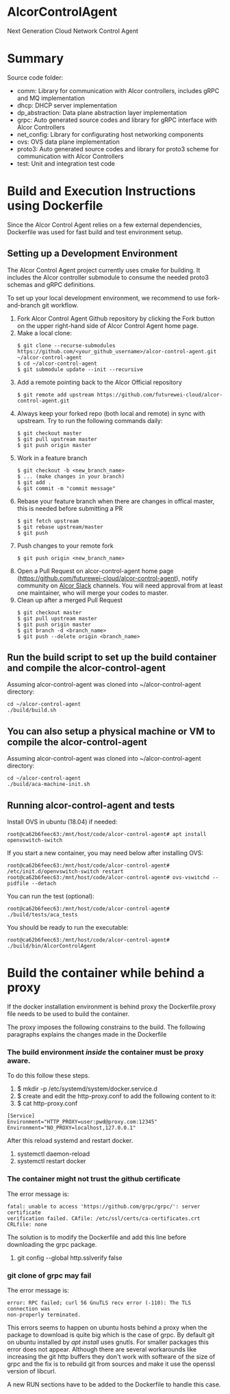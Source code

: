 # AlcorControlAgent
Next Generation Cloud Network Control Agent

# Summary
Source code folder:

- comm: Library for communication with Alcor controllers, includes gRPC and MQ implementation
- dhcp: DHCP server implementation
- dp_abstraction: Data plane abstraction layer implementation
- grpc: Auto generated source codes and library for gRPC interface with Alcor Controllers
- net_config: Library for configurating host networking components
- ovs: OVS data plane implementation
- proto3: Auto generated source codes and library for proto3 scheme for communication with Alcor Controllers
- test: Unit and integration test code

# Build and Execution Instructions using Dockerfile
Since the Alcor Control Agent relies on a few external dependencies, Dockerfile was used for fast build and test environment setup.

## Setting up a Development Environment
The Alcor Control Agent project currently uses cmake for building. It includes the Alcor controller submodule to consume the needed proto3 schemas and gRPC definitions.

To set up your local development environment, we recommend to use fork-and-branch git workflow.

1. Fork Alcor Control Agent Github repository by clicking the Fork button on the upper right-hand side of Alcor Control Agent home page.
2. Make a local clone:
    ```
    $ git clone --recurse-submodules https://github.com/<your_github_username>/alcor-control-agent.git ~/alcor-control-agent
    $ cd ~/alcor-control-agent
    $ git submodule update --init --recursive
    ```
3. Add a remote pointing back to the Alcor Official repository
    ```
    $ git remote add upstream https://github.com/futurewei-cloud/alcor-control-agent.git 
    ```
4. Always keep your forked repo (both local and remote) in sync with upstream. Try to run the following commands daily:
    ```
    $ git checkout master
    $ git pull upstream master
    $ git push origin master
    ```
5. Work in a feature branch
    ```
    $ git checkout -b <new_branch_name>
    $ ... (make changes in your branch)
    $ git add .
    & git commit -m "commit message"
    ```
6. Rebase your feature branch when there are changes in offical master, this is needed before submitting a PR
    ```
    $ git fetch upstream
    $ git rebase upstream/master
    $ git push
    ```
7. Push changes to your remote fork
    ```
    $ git push origin <new_branch_name>
    ```
8. Open a Pull Request on alcor-control-agent home page (https://github.com/futurewei-cloud/alcor-control-agent), notify community on [Alcor Slack](https://alcor-networking.slack.com/) channels.
You will need approval from at least one maintainer, who will merge your codes to master.
9. Clean up after a merged Pull Request
    ```
    $ git checkout master
    $ git pull upstream master
    $ git push origin master
    $ git branch -d <branch_name>
    $ git push --delete origin <branch_name>
    ```

## Run the build script to set up the build container and compile the alcor-control-agent
Assuming alcor-control-agent was cloned into ~/alcor-control-agent directory:
```Shell
cd ~/alcor-control-agent
./build/build.sh
```

## You can also setup a physical machine or VM to compile the alcor-control-agent
Assuming alcor-control-agent was cloned into ~/alcor-control-agent directory:
```Shell
cd ~/alcor-control-agent
./build/aca-machine-init.sh
```

## Running alcor-control-agent and tests
Install OVS in ubuntu (18.04) if needed:
```Shell
root@ca62b6feec63:/mnt/host/code/alcor-control-agent# apt install openvswitch-switch
```

If you start a new container, you may need below after installing OVS:
```Shell
root@ca62b6feec63:/mnt/host/code/alcor-control-agent# /etc/init.d/openvswitch-switch restart
root@ca62b6feec63:/mnt/host/code/alcor-control-agent# ovs-vswitchd --pidfile --detach
```

You can run the test (optional):
```Shell
root@ca62b6feec63:/mnt/host/code/alcor-control-agent# ./build/tests/aca_tests
```

You should be ready to run the executable:
```Shell
root@ca62b6feec63:/mnt/host/code/alcor-control-agent# ./build/bin/AlcorControlAgent
```

# Build the container while behind a proxy

If the docker installation environment is behind proxy the Dockerfile.proxy file needs
to be used to build the container.

The proxy imposes the following constrains to the build.
The following paragraphs explains the changes made in the Dockerfile

### The build environment _inside_ the container must be proxy aware.

To do this follow these steps.

1. $ mkdir -p /etc/systemd/system/docker.service.d
2. $ create and edit the http-proxy.conf to add the following content to it:
3. $ cat http-proxy.conf

```
[Service]
Environment="HTTP_PROXY=user:pwd@proxy.com:12345"
Environment="NO_PROXY=localhost,127.0.0.1"
```

After this reload systemd and restart docker.

1. systemctl daemon-reload
2. systemctl restart docker

### The container might not trust the github certificate

The error message is:

```
fatal: unable to access 'https://github.com/grpc/grpc/': server certificate
verification failed. CAfile: /etc/ssl/certs/ca-certificates.crt CRLfile: none
```

The solution is to modify the Dockerfile and add this line before downloading
the grpc package.

1. git config --global http.sslverify false

### git clone of grpc may fail

The error message is:

```
error: RPC failed; curl 56 GnuTLS recv error (-110): The TLS connection was
non-properly terminated.
```
This errors seems to happen on ubuntu hosts behind a proxy when the
package to download is quite big which is the case of grpc. By default
git on ubuntu installed by _apt install_ uses gnutls. For smaller packages this
error does not appear. Although there are several workarounds like increasing
the git http buffers they don't work with software of the size of grpc and the
fix is to rebuild git from sources and make it use the openssl
version of libcurl.

A new RUN sections have to be added to the Dockerfile to handle this case.
